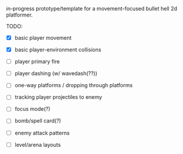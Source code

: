 in-progress prototype/template for a movement-focused bullet hell 2d platformer.

TODO:
- [x] basic player movement
- [x] basic player-environment collisions
- [ ] player primary fire
- [ ] player dashing (w/ wavedash(??))
- [ ] one-way platforms / dropping through platforms
- [ ] tracking player projectiles to enemy
- [ ] focus mode(?)
- [ ] bomb/spell card(?)

- [ ] enemy attack patterns
- [ ] level/arena layouts
